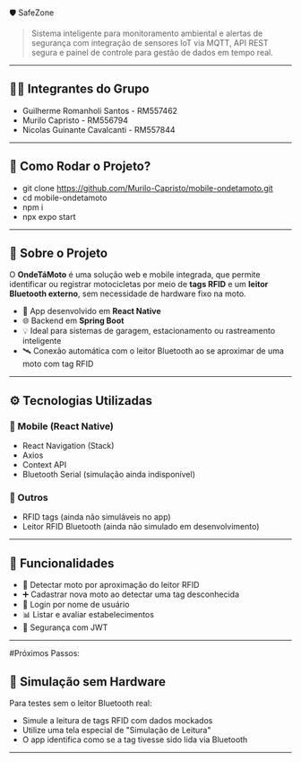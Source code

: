 🛡️ SafeZone
> Sistema inteligente para monitoramento ambiental e alertas de segurança com integração de sensores IoT via MQTT, API REST segura e painel de controle para gestão de dados em tempo real.

---

## 🧑‍💻 Integrantes do Grupo
- Guilherme Romanholi Santos - RM557462
- Murilo Capristo - RM556794
- Nicolas Guinante Cavalcanti - RM557844
  
---

## 🚀 Como Rodar o Projeto?
- git clone https://github.com/Murilo-Capristo/mobile-ondetamoto.git
- cd mobile-ondetamoto
- npm i
- npx expo start
  
---

## 📱 Sobre o Projeto

O **OndeTáMoto** é uma solução web e mobile integrada, que permite identificar ou registrar motocicletas por meio de **tags RFID** e um **leitor Bluetooth externo**, sem necessidade de hardware fixo na moto.

- 📲 App desenvolvido em **React Native**
- 🌐 Backend em **Spring Boot**
- 💡 Ideal para sistemas de garagem, estacionamento ou rastreamento inteligente
- 🛰️ Conexão automática com o leitor Bluetooth ao se aproximar de uma moto com tag RFID

---

## ⚙️ Tecnologias Utilizadas

### 🔹 Mobile (React Native)
- React Navigation (Stack)
- Axios
- Context API
- Bluetooth Serial (simulação ainda indisponível)

### 🔹 Outros
- RFID tags (ainda não simuláveis no app)
- Leitor RFID Bluetooth (ainda não simulado em desenvolvimento)

---

## 🧩 Funcionalidades

- 📍 Detectar moto por aproximação do leitor RFID
- ➕ Cadastrar nova moto ao detectar uma tag desconhecida
- 👤 Login por nome de usuário 
- 📊 Listar e avaliar estabelecimentos
- 🔐 Segurança com JWT

---

#Próximos Passos:
## 🧪 Simulação sem Hardware

Para testes sem o leitor Bluetooth real:
- Simule a leitura de tags RFID com dados mockados
- Utilize uma tela especial de "Simulação de Leitura"
- O app identifica como se a tag tivesse sido lida via Bluetooth

---




